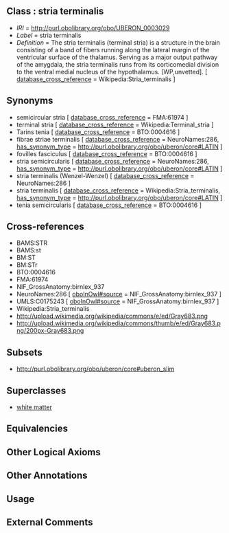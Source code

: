 
## Class : stria terminalis

 * *IRI* = http://purl.obolibrary.org/obo/UBERON_0003029
 * *Label* = stria terminalis
 * *Definition* = The stria terminalis (terminal stria) is a structure in the brain consisting of a band of fibers running along the lateral margin of the ventricular surface of the thalamus. Serving as a major output pathway of the amygdala, the stria terminalis runs from its corticomedial division to the ventral medial nucleus of the hypothalamus. [WP,unvetted]. [ [database_cross_reference](../../ef/oboInOwl#hasDbXref.md) = Wikipedia:Stria_terminalis ]

## Synonyms

 * semicircular stria [ [database_cross_reference](../../ef/oboInOwl#hasDbXref.md) = FMA:61974 ]
 * terminal stria [ [database_cross_reference](../../ef/oboInOwl#hasDbXref.md) = Wikipedia:Terminal_stria ]
 * Tarins tenia [ [database_cross_reference](../../ef/oboInOwl#hasDbXref.md) = BTO:0004616 ]
 * fibrae striae terminalis [ [database_cross_reference](../../ef/oboInOwl#hasDbXref.md) = NeuroNames:286, [has_synonym_type](../../pe/oboInOwl#hasSynonymType.md) = http://purl.obolibrary.org/obo/uberon/core#LATIN ]
 * fovilles fasciculus [ [database_cross_reference](../../ef/oboInOwl#hasDbXref.md) = BTO:0004616 ]
 * stria semicircularis [ [database_cross_reference](../../ef/oboInOwl#hasDbXref.md) = NeuroNames:286, [has_synonym_type](../../pe/oboInOwl#hasSynonymType.md) = http://purl.obolibrary.org/obo/uberon/core#LATIN ]
 * stria terminalis (Wenzel-Wenzel) [ [database_cross_reference](../../ef/oboInOwl#hasDbXref.md) = NeuroNames:286 ]
 * stria terminalis [ [database_cross_reference](../../ef/oboInOwl#hasDbXref.md) = Wikipedia:Stria_terminalis, [has_synonym_type](../../pe/oboInOwl#hasSynonymType.md) = http://purl.obolibrary.org/obo/uberon/core#LATIN ]
 * tenia semicircularis [ [database_cross_reference](../../ef/oboInOwl#hasDbXref.md) = BTO:0004616 ]

## Cross-references

 * BAMS:STR
 * BAMS:st
 * BM:ST
 * BM:STr
 * BTO:0004616
 * FMA:61974
 * NIF_GrossAnatomy:birnlex_937
 * NeuroNames:286 [ [oboInOwl#source](../../ce/oboInOwl#source.md) = NIF_GrossAnatomy:birnlex_937 ]
 * UMLS:C0175243 [ [oboInOwl#source](../../ce/oboInOwl#source.md) = NIF_GrossAnatomy:birnlex_937 ]
 * Wikipedia:Stria_terminalis
 * http://upload.wikimedia.org/wikipedia/commons/e/ed/Gray683.png
 * http://upload.wikimedia.org/wikipedia/commons/thumb/e/ed/Gray683.png/200px-Gray683.png

## Subsets

 * http://purl.obolibrary.org/obo/uberon/core#uberon_slim

## Superclasses

 * [white matter](../../UBERON/16/UBERON_0002316.md)

## Equivalencies


## Other Logical Axioms


## Other Annotations


## Usage


## External Comments

